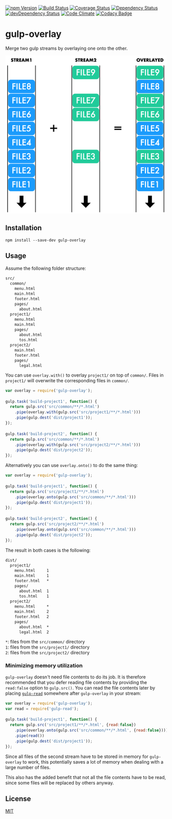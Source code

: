 [![npm Version](https://img.shields.io/npm/v/gulp-overlay.svg)](https://www.npmjs.com/package/gulp-overlay)
[![Build Status](https://travis-ci.org/svenschoenung/gulp-overlay.svg?branch=master)](https://travis-ci.org/svenschoenung/gulp-overlay)
[![Coverage Status](https://coveralls.io/repos/github/svenschoenung/gulp-overlay/badge.svg?branch=master)](https://coveralls.io/github/svenschoenung/gulp-overlay?branch=master)
[![Dependency Status](https://david-dm.org/svenschoenung/gulp-overlay.svg)](https://david-dm.org/svenschoenung/gulp-overlay)
[![devDependency Status](https://david-dm.org/svenschoenung/gulp-overlay/dev-status.svg)](https://david-dm.org/svenschoenung/gulp-overlay#info=devDependencies)
[![Code Climate](https://codeclimate.com/github/svenschoenung/gulp-overlay/badges/gpa.svg)](https://codeclimate.com/github/svenschoenung/gulp-overlay)
[![Codacy Badge](https://api.codacy.com/project/badge/Grade/8e9503cff73646f3abe1b7d557d357e1)](https://www.codacy.com/app/svenschoenung/gulp-overlay)

# gulp-overlay

Merge two gulp streams by overlaying one onto the other.

<img src="overlay.png" width="600" />

## Installation

```
npm install --save-dev gulp-overlay
```

## Usage

Assume the following folder structure:
 
```
src/
  common/
    menu.html
    main.html
    footer.html
    pages/
      about.html
  project1/
    menu.html
    main.html
    pages/
      about.html
      tos.html
  project2/
    main.html
    footer.html
    pages/
      legal.html
```

You can use `overlay.with()` to overlay `project1/` on top of `common/`. Files in `project1/` will overwrite the corresponding files in `common/`.

```javascript
var overlay = require('gulp-overlay');

gulp.task('build-project1', function() {
  return gulp.src('src/common/**/*.html')
    .pipe(overlay.with(gulp.src('src/project1/**/*.html')))
    .pipe(gulp.dest('dist/project1'));
});

gulp.task('build-project2', function() {
  return gulp.src('src/common/**/*.html')
    .pipe(overlay.with(gulp.src('src/project2/**/*.html')))
    .pipe(gulp.dest('dist/project2'));
});
```

Alternatively you can use `overlay.onto()` to do the same thing:

```javascript
var overlay = require('gulp-overlay');

gulp.task('build-project1', function() {
  return gulp.src('src/project1/**/*.html')
    .pipe(overlay.onto(gulp.src('src/common/**/*.html')))
    .pipe(gulp.dest('dist/project1'));
});

gulp.task('build-project2', function() {
  return gulp.src('src/project2/**/*.html')
    .pipe(overlay.onto(gulp.src('src/common/**/*.html')))
    .pipe(gulp.dest('dist/project2'));
});
```

The result in both cases is the following:

```
dist/
  project1/
    menu.html     1
    main.html     1
    footer.html   *
    pages/
      about.html  1
      tos.html    1
  project2/
    menu.html     *
    main.html     2
    footer.html   2
    pages/
      about.html  *
      legal.html  2
```
          
`*`: files from the `src/common/` directory  
`1`: files from the `src/project1/` directory  
`2`: files from the `src/project2/` directory

### Minimizing memory utilization

`gulp-overlay` doesn't need file contents to do its job. It is therefore recommended that you defer reading file contents by providing the `read:false` option to `gulp.src()`. You can read the file contents later by placing [`gulp-read`](http://github.com/svenschoenung/gulp-read) somewhere after `gulp-overlay` in your stream:

```javascript
var overlay = require('gulp-overlay');
var read = require('gulp-read');
  
gulp.task('build-project1', function() {
  return gulp.src('src/project1/**/*.html', {read:false})
    .pipe(overlay.onto(gulp.src('src/common/**/*.html', {read:false})))
    .pipe(read())
    .pipe(gulp.dest('dist/project1'));
});
```

Since all files of the second stream have to be stored in memory for `gulp-overlay` to work, this potentially saves a lot of memory when dealing with a large number of files.

This also has the added benefit that not all the file contents have to be read, since some files will be replaced by others anyway. 

## License

[MIT](LICENSE)
